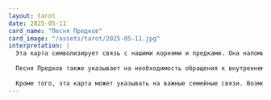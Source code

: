 ```yaml
---
layout: tarot
date: 2025-05-11
card_name: "Песня Предков"
card_image: "/assets/tarot/2025-05-11.jpg"
interpretation: |
  Эта карта символизирует связь с нашими корнями и предками. Она напоминает о важности наследия и тех уроков, которые мы получили от наших предков. Сегодняшний день может быть наполнен моментами, когда вы будете чувствовать их поддержку и мудрость, направляющую вас в ваших действиях. Возможно, вам стоит задуматься о своих корнях, о том, как они влияют на вашу жизнь и решения.
  
  Песня Предков также указывает на необходимость обращения к внутреннему я. Возможно, вам стоит провести время в размышлениях или медитации, чтобы услышать голос своей интуиции. Это может быть день, когда вы откроете для себя новые аспекты своей личности, которые были забыты или подавлены. Ваши предки могут помочь вам в этом поиске, если вы будете готовы прислушаться к их советам.
  
  Кроме того, эта карта может указывать на важные семейные связи. Возможно, вы получите новости от близких или проведете время с семьей. Это хороший момент для укрепления отношений и обмена опытом. Важно помнить, что ваша сила исходит не только от вас, но и от тех, кто был до вас. Позвольте себе быть частью этой великой истории, и вы почувствуете, как ваша жизнь наполняется смыслом и направлением.
---
```

